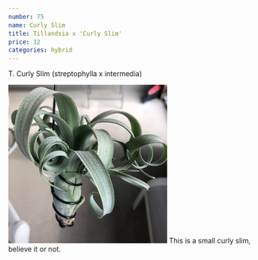 ```yaml
---
number: 75
name: Curly Slim
title: Tillandsia x 'Curly Slim'
price: 12
categories: hybrid
---
```

T. Curly Slim (streptophylla x intermedia)

!["T. curly slim"](/t/IMG_6297.jpeg "Curly Slim")
This is a small curly slim, believe it or not.

